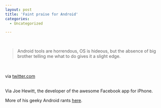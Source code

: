 ```yaml
---
layout: post
title: 'Faint praise for Android'
categories:
  - Uncategorized

---
```


<div class="posterous_bookmarklet_entry"><br /><blockquote class="posterous_short_quote">Android tools are horrendous, OS is hideous, but the absence of big brother telling me what to do gives it a slight edge.</blockquote><br /><br /><div class="posterous_quote_citation">via <a href="http://twitter.com/joehewitt/status/22046912313">twitter.com</a></div><br /><p>Via Joe Hewitt, the developer of the awesome Facebook app for iPhone. <br /></p><p>More of his geeky Android rants <a href="http://www.businessinsider.com/joe-hewitt-on-android-2010-8">here</a>.</p></div><div class="blogger-post-footer"><img width="1" height="1" src="https://blogger.googleusercontent.com/tracker/8920950033468593796-8544014140204188810?l=openmobile.blogspot.com" alt="" /></div>
